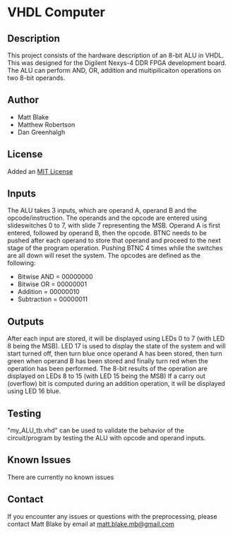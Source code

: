 # VHDL Computer

## Description
This project consists of the hardware description of an 8-bit ALU in VHDL. This was designed for the Digilent Nexys-4 DDR FPGA development board. The ALU can perform AND, OR, addition and multipilicaiton operations on two 8-bit operands. 

## Author
+ Matt Blake
+ Matthew Robertson
+ Dan Greenhalgh

## License
Added an [MIT License](LICENSE)

## Inputs
The ALU takes 3 inputs, which are operand A, operand B and the opcode/instruction. The operands and the opcode are entered using slideswitches 0 to 7, with slide 7 representing the MSB. Operand A is first entered, followed by operand B, then the opcode. BTNC needs to be pushed after each operand to store that operand and proceed to the next stage of the program operation. Pushing BTNC 4 times while the switches are all down will reset the system. The opcodes are defined as the following: 
* Bitwise AND = 00000000
* Bitwise OR = 00000001
* Addition = 00000010
* Subtraction = 00000011

## Outputs
After each input are stored, it will be displayed using LEDs 0 to 7 (with LED 8 being the MSB). LED 17 is used to display the state of the system and will start turned off, then turn blue once operand A has been stored, then turn green when operand B has been stored and finally turn red when the operation has been performed. The 8-bit results of the operation are displayed on LEDs 8 to 15 (with LED 15 being the MSB) If a carry out (overflow) bit is computed during an addition operation, it will be displayed using LED 16 blue.

## Testing
"my_ALU_tb.vhd" can be used to validate the behavior of the circuit/program by testing the ALU with opcode and operand inputs.

## Known Issues
There are currently no known issues

## Contact
If you encounter any issues or questions with the preprocessing, please contact 
Matt Blake by email at matt.blake.mb@gmail.com
